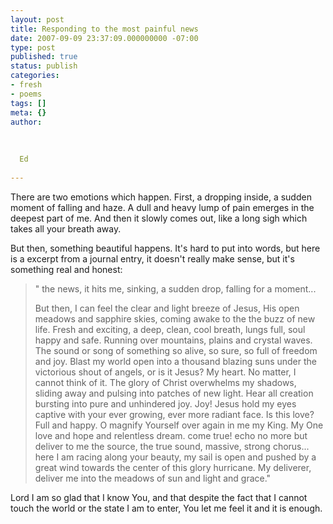 ```yaml
---
layout: post
title: Responding to the most painful news
date: 2007-09-09 23:37:09.000000000 -07:00
type: post
published: true
status: publish
categories:
- fresh
- poems
tags: []
meta: {}
author:
  
  
  
  Ed
  
---
```

<p>There are two emotions which happen.  First, a dropping inside, a sudden moment of falling and haze.  A dull and heavy lump of pain emerges in the deepest part of me. And then it slowly comes out, like a long sigh which takes all your breath away.</p>
<p>But then, something beautiful happens.  It's hard to put into words, but here is a excerpt from a journal entry, it doesn't really make sense, but it's something real and honest:</p>
<blockquote><p>" the news, it hits me, sinking, a sudden drop, falling for a moment...</p>
<p>But then, I can feel the clear and light breeze of Jesus, His open meadows and sapphire skies, coming awake to the the buzz of new life.  Fresh and exciting, a deep, clean, cool breath, lungs full, soul happy and safe.  Running over mountains, plains and crystal waves.  The sound or song of something so alive, so sure, so full of freedom and joy.  Blast my world open into a thousand blazing suns under the victorious shout of angels, or is it Jesus? My heart. No matter, I cannot think of it.  The glory of Christ overwhelms my shadows, sliding away and pulsing into patches of new light.  Hear all creation bursting into pure and unhindered joy.  Joy! Jesus hold my eyes captive with your ever growing, ever more radiant face. Is this love? Full and happy. O magnify Yourself over again in me my King.  My One love and hope and relentless dream.  come true! echo no more but deliver to me the source, the true sound, massive, strong chorus... here I am racing along your beauty, my sail is open and pushed by a great wind towards the center of this glory hurricane.  My deliverer, deliver me into the meadows of sun and light and grace."</p></blockquote>
<p>Lord I am so glad that I know You, and that despite the fact that I cannot touch the world or the state I am to enter, You let me feel it and it is enough.</p>
